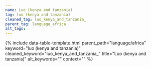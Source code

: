 ```yaml
---
name: Luo (kenya and tanzania)
tag: luo (kenya and tanzania)
cleaned_tag: luo_kenya_and_tanzania_
parent_tag: language_africa
alt_tags: 
---
```


{% include data-table-template.html 
  parent_path="language/africa" 
  keyword="luo (kenya and tanzania)" 
  cleaned_keyword="luo_kenya_and_tanzania_" 
  title="Luo (kenya and tanzania)"
  alt_keywords=""
  context=""
%}

